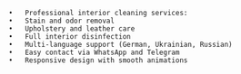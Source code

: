 	•	Professional interior cleaning services:
	•	Stain and odor removal
	•	Upholstery and leather care
	•	Full interior disinfection
	•	Multi-language support (German, Ukrainian, Russian)
	•	Easy contact via WhatsApp and Telegram
	•	Responsive design with smooth animations
